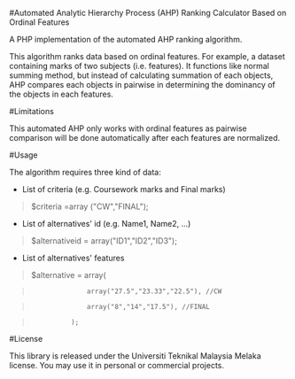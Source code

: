 #Automated Analytic Hierarchy Process (AHP) Ranking Calculator Based on Ordinal Features

A PHP implementation of the automated AHP ranking algorithm.

This algorithm ranks data based on ordinal features. For example, a dataset containing marks of two subjects (i.e. features). It functions like normal summing method, but instead of calculating summation of each objects, AHP compares each objects in pairwise in determining the dominancy of the objects in each features. 

#Limitations

This automated AHP only works with ordinal features as pairwise comparison will be done automatically after each features are normalized.

#Usage

The algorithm requires three kind of data:
- List of criteria (e.g. Coursework marks and Final marks)

> $criteria =array ("CW","FINAL");

- List of alternatives' id (e.g. Name1, Name2, ...)

> $alternativeid = array("ID1","ID2","ID3");

- List of alternatives' features

> $alternative = array(

> 					array("27.5","23.33","22.5"), //CW

> 					array("8","14","17.5"), //FINAL

> 				);

#License

This library is released under the Universiti Teknikal Malaysia Melaka license. You may use it in personal or commercial projects.
